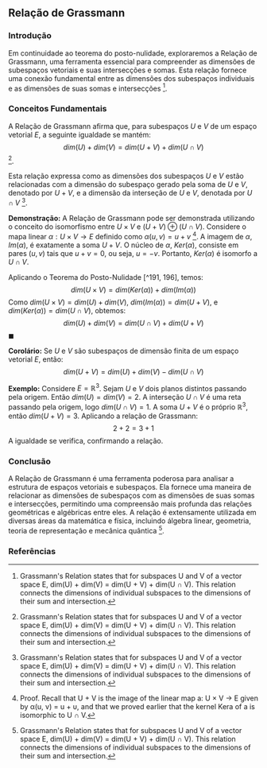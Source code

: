 ## Relação de Grassmann

### Introdução
Em continuidade ao teorema do posto-nulidade, exploraremos a Relação de Grassmann, uma ferramenta essencial para compreender as dimensões de subespaços vetoriais e suas intersecções e somas. Esta relação fornece uma conexão fundamental entre as dimensões dos subespaços individuais e as dimensões de suas somas e intersecções [^1].

### Conceitos Fundamentais
A Relação de Grassmann afirma que, para subespaços $U$ e $V$ de um espaço vetorial $E$, a seguinte igualdade se mantém:
$$dim(U) + dim(V) = dim(U + V) + dim(U \cap V)$$ [^1].

Esta relação expressa como as dimensões dos subespaços $U$ e $V$ estão relacionadas com a dimensão do subespaço gerado pela soma de $U$ e $V$, denotado por $U + V$, e a dimensão da interseção de $U$ e $V$, denotada por $U \cap V$ [^1].

**Demonstração:**
A Relação de Grassmann pode ser demonstrada utilizando o conceito do isomorfismo entre $U \times V$ e $(U + V) \oplus (U \cap V)$. Considere o mapa linear $\alpha: U \times V \rightarrow E$ definido como $\alpha(u, v) = u + v$ [^192]. A imagem de $\alpha$, $Im(\alpha)$, é exatamente a soma $U + V$. O núcleo de $\alpha$, $Ker(\alpha)$, consiste em pares $(u, v)$ tais que $u + v = 0$, ou seja, $u = -v$. Portanto, $Ker(\alpha)$ é isomorfo a $U \cap V$.

Aplicando o Teorema do Posto-Nulidade [^191, 196], temos:
$$dim(U \times V) = dim(Ker(\alpha)) + dim(Im(\alpha))$$
Como $dim(U \times V) = dim(U) + dim(V)$, $dim(Im(\alpha)) = dim(U + V)$, e $dim(Ker(\alpha)) = dim(U \cap V)$, obtemos:
$$dim(U) + dim(V) = dim(U \cap V) + dim(U + V)$$
$\blacksquare$

**Corolário:** Se $U$ e $V$ são subespaços de dimensão finita de um espaço vetorial $E$, então:
$$dim(U + V) = dim(U) + dim(V) - dim(U \cap V)$$

**Exemplo:**
Considere $E = \mathbb{R}^3$. Sejam $U$ e $V$ dois planos distintos passando pela origem. Então $dim(U) = dim(V) = 2$. A interseção $U \cap V$ é uma reta passando pela origem, logo $dim(U \cap V) = 1$. A soma $U + V$ é o próprio $\mathbb{R}^3$, então $dim(U + V) = 3$. Aplicando a relação de Grassmann:
$$2 + 2 = 3 + 1$$
A igualdade se verifica, confirmando a relação.

### Conclusão
A Relação de Grassmann é uma ferramenta poderosa para analisar a estrutura de espaços vetoriais e subespaços. Ela fornece uma maneira de relacionar as dimensões de subespaços com as dimensões de suas somas e intersecções, permitindo uma compreensão mais profunda das relações geométricas e algébricas entre eles. A relação é extensamente utilizada em diversas áreas da matemática e física, incluindo álgebra linear, geometria, teoria de representação e mecânica quântica [^1].

### Referências
[^1]: Grassmann's Relation states that for subspaces U and V of a vector space E, dim(U) + dim(V) = dim(U + V) + dim(U ∩ V). This relation connects the dimensions of individual subspaces to the dimensions of their sum and intersection.
[^191]: Theorem 6.16. (Rank-nullity theorem) Let E and F be vector spaces, and let f: E → F be a linear map. Then, E is isomorphic to Ker f ⊕ Im f, and thus, dim(E) = dim(Ker f) + dim(Im f) = dim(Ker f) + rk(f).
[^192]: Proof. Recall that U + V is the image of the linear map a: U × V → E given by α(u, v) = u + υ, and that we proved earlier that the kernel Kera of a is isomorphic to U ∩ V.
[^196]: dim(E) = dim(Ker f) + dim(Im f) = dim(Ker f) + rk(f) (Proposition 6.16).

<!-- END -->